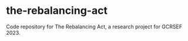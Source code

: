 # the-rebalancing-act

Code repository for The Rebalancing Act, a research project for GCRSEF 2023. 
